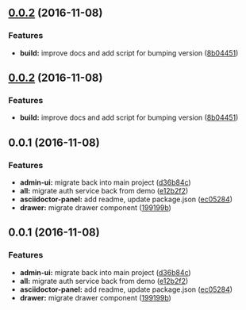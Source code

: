 <a name="0.0.2"></a>
## [0.0.2](https://github.com/ggranum/revector/compare/v0.0.1...v0.0.2) (2016-11-08)


### Features

* **build:** improve docs and add script for bumping version ([8b04451](https://github.com/ggranum/revector/commit/8b04451))



<a name="0.0.2"></a>
## [0.0.2](https://github.com/ggranum/revector/compare/v0.0.1...v0.0.2) (2016-11-08)


### Features

* **build:** improve docs and add script for bumping version ([8b04451](https://github.com/ggranum/revector/commit/8b04451))



<a name="0.0.1"></a>
## 0.0.1 (2016-11-08)


### Features

* **admin-ui:** migrate back into main project ([d36b84c](https://github.com/ggranum/revector/commit/d36b84c))
* **all:** migrate auth service back from demo ([e12b2f2](https://github.com/ggranum/revector/commit/e12b2f2))
* **asciidoctor-panel:** add readme, update package.json ([ec05284](https://github.com/ggranum/revector/commit/ec05284))
* **drawer:** migrate drawer component ([199199b](https://github.com/ggranum/revector/commit/199199b))



<a name="0.0.1"></a>
## 0.0.1 (2016-11-08)


### Features

* **admin-ui:** migrate back into main project ([d36b84c](https://github.com/ggranum/revector/commit/d36b84c))
* **all:** migrate auth service back from demo ([e12b2f2](https://github.com/ggranum/revector/commit/e12b2f2))
* **asciidoctor-panel:** add readme, update package.json ([ec05284](https://github.com/ggranum/revector/commit/ec05284))
* **drawer:** migrate drawer component ([199199b](https://github.com/ggranum/revector/commit/199199b))



